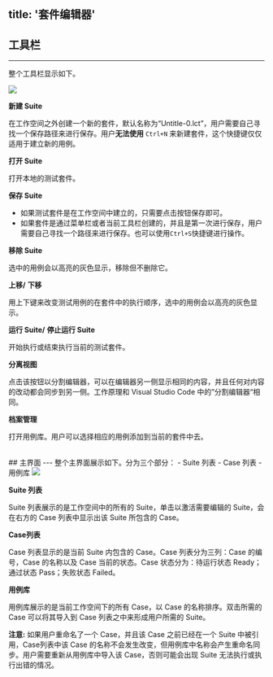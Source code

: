 title: '套件编辑器'
---
## 工具栏
---
整个工具栏显示如下。

<img class="long-images" src="/images/code-editor/suite-toolbar.png">
<br>

<i class="fa fa-file-text-o"></i> **新建 Suite**  

在工作空间之外创建一个新的套件，默认名称为“Untitle-0.lct”，用户需要自己寻找一个保存路径来进行保存。用户**无法使用** `Ctrl+N` 来新建套件，这个快捷键仅仅适用于建立新的用例。

<i class="fa fa-folder-open-o"></i> **打开 Suite**

打开本地的测试套件。

<i class="fa fa-floppy-o"></i> **保存 Suite** 

- 如果测试套件是在工作空间中建立的，只需要点击按钮保存即可。
- 如果套件是通过菜单栏或者当前工具栏创建的，并且是第一次进行保存，用户需要自己寻找一个路径来进行保存。也可以使用`Ctrl+S`快捷键进行操作。


<i class="fa fa-times"></i> **移除 Suite**

选中的用例会以高亮的灰色显示，移除但不删除它。

<i class="fa fa-arrow-up"></i> **上移/** <i class="fa fa-arrow-down"></i> **下移**

用上下键来改变测试用例的在套件中的执行顺序，选中的用例会以高亮的灰色显示。

<i class="fa fa-play"></i> **运行 Suite/** <i class="fa fa-stop"></i>  **停止运行 Suite**

开始执行或结束执行当前的测试套件。


<i class="fa fa-columns"></i>  **分离视图**

点击该按钮以分割编辑器，可以在编辑器另一侧显示相同的内容，并且任何对内容的改动都会同步到另一侧。工作原理和 Visual Studio Code 中的”分割编辑器“相同。

<i class="fa fa-list-alt"></i> **档案管理**

打开用例库。用户可以选择相应的用例添加到当前的套件中去。

<br/>
## 主界面
---
整个主界面展示如下。分为三个部分：
- Suite 列表
- Case 列表
- 用例库

<img class="large-images" src="/images/code-editor/suite-interface.png">
<br/>

**Suite 列表**

Suite 列表展示的是工作空间中的所有的 Suite，单击以激活需要编辑的 Suite，会在右方的 Case 列表中显示出该 Suite 所包含的 Case。

**Case列表**

Case 列表显示的是当前 Suite 内包含的 Case。Case 列表分为三列：Case 的编号，Case 的名称以及 Case 当前的状态。Case 状态分为：待运行状态 Ready；通过状态 Pass；失败状态 Failed。

**用例库**

用例库展示的是当前工作空间下的所有 Case，以 Case 的名称排序。双击所需的 Case 可以将其导入到 Case 列表之中来形成用户所需的 Suite。

**注意:** 如果用户重命名了一个 Case，并且该 Case 之前已经在一个 Suite 中被引用，Case列表中该 Case 的名称不会发生改变，但用例库中名称会产生重命名同步。用户需要重新从用例库中导入该 Case，否则可能会出现 Suite 无法执行或执行出错的情况。